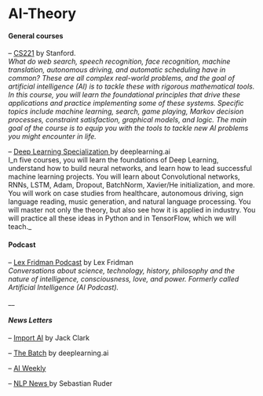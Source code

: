 # AI-Theory

#### General courses

– [CS221](https://www.youtube.com/watch?v=J8Eh7RqggsU&list=PLoROMvodv4rO1NB9TD4iUZ3qghGEGtqNX) by Stanford.  
_What do web search, speech recognition, face recognition, machine translation, autonomous driving, and automatic scheduling have in common? These are all complex real-world problems, and the goal of artificial intelligence \(AI\) is to tackle these with rigorous mathematical tools. In this course, you will learn the foundational principles that drive these applications and practice implementing some of these systems. Specific topics include machine learning, search, game playing, Markov decision processes, constraint satisfaction, graphical models, and logic. The main goal of the course is to equip you with the tools to tackle new AI problems you might encounter in life._

– [Deep Learning Specialization ](https://www.coursera.org/specializations/deep-learning?)by deeplearning.ai  
I_n five courses, you will learn the foundations of Deep Learning, understand how to build neural networks, and learn how to lead successful machine learning projects. You will learn about Convolutional networks, RNNs, LSTM, Adam, Dropout, BatchNorm, Xavier/He initialization, and more. You will work on case studies from healthcare, autonomous driving, sign language reading, music generation, and natural language processing. You will master not only the theory, but also see how it is applied in industry. You will practice all these ideas in Python and in TensorFlow, which we will teach._

#### 

#### Podcast

– [Lex Fridman Podcast](https://lexfridman.com/podcast/) by Lex Fridman  
_Conversations about science, technology, history, philosophy and the nature of intelligence, consciousness, love, and power. Formerly called Artificial Intelligence \(AI Podcast\)._

\_\_

#### _News Letters_

– [Import AI](https://us13.campaign-archive.com/home/?u=67bd06787e84d73db24fb0aa5&id=6c9d98ff2c) by Jack Clark

– [The Batch](https://www.deeplearning.ai/thebatch/?utm_campaign=The%20Batch&utm_medium=email&_hsmi=91446675&_hsenc=p2ANqtz-_Aqqw4f_gk9HB0qeV11gcBbCDGiBj4IYIP-vDHCBusBB9m4uy28_odVg_1HN4ofeGc_S3mggrjmxidCWSCkzYa2kJxiw&utm_content=91446675&utm_source=hs_email) by deeplearning.ai

– [AI Weekly](http://aiweekly.co/) 

– [NLP News ](http://newsletter.ruder.io/?utm_campaign=Issue&utm_content=profileimage&utm_medium=email&utm_source=NLP+News)by Sebastian Ruder









